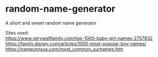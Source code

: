 # random-name-generator
A short and sweet random name generator

Sites used:  
https://www.verywellfamily.com/top-1000-baby-girl-names-2757832  
https://family.disney.com/articles/1000-most-popular-boy-names/  
https://namecensus.com/most_common_surnames.htm
